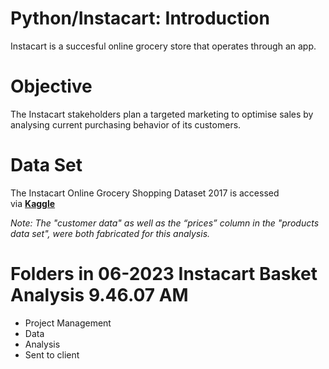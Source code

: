 # Python/Instacart: Introduction
Instacart is a succesful online grocery store that operates through an app. 
# Objective
The Instacart stakeholders plan a targeted marketing to optimise sales by analysing current purchasing behavior of its customers.
# Data Set
The Instacart Online Grocery Shopping Dataset 2017 is accessed via [**Kaggle**](https://www.kaggle.com/datasets/psparks/instacart-market-basket-analysis)

_Note: The "customer data" as well as the “prices” column in the "products data set", were both fabricated for this analysis._
# Folders in **06-2023 Instacart Basket Analysis 9.46.07 AM**
- Project Management
- Data
- Analysis
- Sent to client
